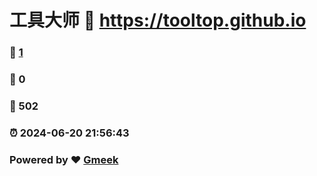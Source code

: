 # 工具大师 :link: https://tooltop.github.io 
### :page_facing_up: [1](https://tooltop.github.io/tag.html) 
### :speech_balloon: 0 
### :hibiscus: 502 
### :alarm_clock: 2024-06-20 21:56:43 
### Powered by :heart: [Gmeek](https://github.com/Meekdai/Gmeek)
